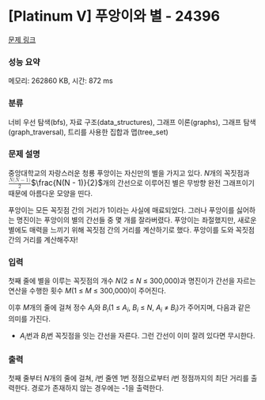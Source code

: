 # [Platinum V] 푸앙이와 별 - 24396 

[문제 링크](https://www.acmicpc.net/problem/24396) 

### 성능 요약

메모리: 262860 KB, 시간: 872 ms

### 분류

너비 우선 탐색(bfs), 자료 구조(data_structures), 그래프 이론(graphs), 그래프 탐색(graph_traversal), 트리를 사용한 집합과 맵(tree_set)

### 문제 설명

<p>중앙대학교의 자랑스러운 청룡 푸앙이는 자신만의 별을 가지고 있다. <em>N</em>개의 꼭짓점과 <mjx-container class="MathJax" jax="CHTML" style="font-size: 109%; position: relative;"><mjx-math class="MJX-TEX" aria-hidden="true"><mjx-mfrac><mjx-frac><mjx-num><mjx-nstrut></mjx-nstrut><mjx-mrow size="s"><mjx-mi class="mjx-i"><mjx-c class="mjx-c1D441 TEX-I"></mjx-c></mjx-mi><mjx-mo class="mjx-n"><mjx-c class="mjx-c28"></mjx-c></mjx-mo><mjx-mi class="mjx-i"><mjx-c class="mjx-c1D441 TEX-I"></mjx-c></mjx-mi><mjx-mo class="mjx-n"><mjx-c class="mjx-c2212"></mjx-c></mjx-mo><mjx-mn class="mjx-n"><mjx-c class="mjx-c31"></mjx-c></mjx-mn><mjx-mo class="mjx-n"><mjx-c class="mjx-c29"></mjx-c></mjx-mo></mjx-mrow></mjx-num><mjx-dbox><mjx-dtable><mjx-line></mjx-line><mjx-row><mjx-den><mjx-dstrut></mjx-dstrut><mjx-mn class="mjx-n" size="s"><mjx-c class="mjx-c32"></mjx-c></mjx-mn></mjx-den></mjx-row></mjx-dtable></mjx-dbox></mjx-frac></mjx-mfrac></mjx-math><mjx-assistive-mml unselectable="on" display="inline"><math xmlns="http://www.w3.org/1998/Math/MathML"><mfrac><mrow><mi>N</mi><mo stretchy="false">(</mo><mi>N</mi><mo>−</mo><mn>1</mn><mo stretchy="false">)</mo></mrow><mn>2</mn></mfrac></math></mjx-assistive-mml><span aria-hidden="true" class="no-mathjax mjx-copytext">$\frac{N(N - 1)}{2}$</span></mjx-container>개의 간선으로 이루어진 별은 무방향 완전 그래프이기 때문에 아름다운 모양을 띤다.</p>

<p>푸앙이는 모든 꼭짓점 간의 거리가 1이라는 사실에 매료되었다. 그러나 푸앙이를 싫어하는 명진이는 푸앙이의 별의 간선들 중 몇 개를 잘라버렸다. 푸앙이는 좌절했지만, 새로운 별에도 매력을 느끼기 위해 꼭짓점 간의 거리를 계산하기로 했다. 푸앙이를 도와 꼭짓점 간의 거리를 계산해주자!</p>

### 입력 

 <p>첫째 줄에 별을 이루는 꼭짓점의 개수 <em>N</em>(2 ≤ <em>N</em> ≤ 300,000)과 명진이가 간선을 자르는 연산을 수행한 횟수 <em>M</em>(1 ≤ <em>M</em> ≤ 300,000)이 주어진다.</p>

<p>이후 <em>M</em>개의 줄에 걸쳐 정수 <em>A<sub>i</sub></em>와 <em>B<sub>i</sub></em>(1 ≤ <em>A<sub>i</sub></em>, <em>B<sub>i</sub></em> ≤ <em>N</em>, <em>A<sub>i</sub></em> ≠ <em>B<sub>i</sub></em>)가 주어지며, 다음과 같은 의미를 가진다.</p>

<ul>
	<li><em>A<sub>i</sub></em>번과 <em>B<sub>i</sub></em>번 꼭짓점을 잇는 간선을 자른다. 그런 간선이 이미 잘려 있다면 무시한다.</li>
</ul>

### 출력 

 <p>첫째 줄부터 <em>N</em>개의 줄에 걸쳐, <em>i</em>번 줄엔 1번 정점으로부터 <em>i</em>번 정점까지의 최단 거리를 출력한다. 경로가 존재하지 않는 경우에는 -1을 출력한다.</p>

